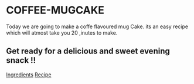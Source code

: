 # COFFEE-MUGCAKE

Today we are going to make a coffe flavoured mug Cake.
its an easy recipe which will atmost take you 20 ,inutes to make.
## Get ready for a delicious and sweet evening snack !!

[Ingredients](ingredients.md)
[Recipe](recipe.md)
